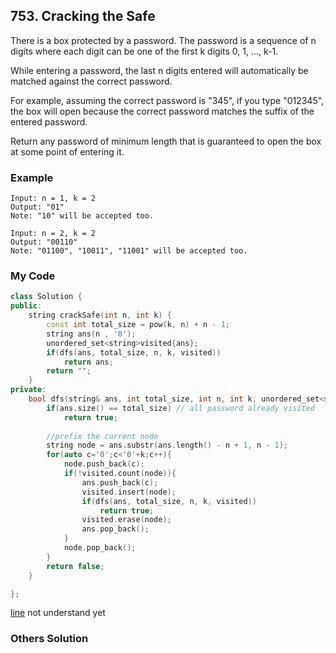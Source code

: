 ## 753. Cracking the Safe

There is a box protected by a password. The password is a sequence of n digits where each digit can be one of the first k digits 0, 1, ..., k-1.

While entering a password, the last n digits entered will automatically be matched against the correct password.

For example, assuming the correct password is "345", if you type "012345", the box will open because the correct password matches the suffix of the entered password.

Return any password of minimum length that is guaranteed to open the box at some point of entering it.

### Example
```
Input: n = 1, k = 2
Output: "01"
Note: "10" will be accepted too.

Input: n = 2, k = 2
Output: "00110"
Note: "01100", "10011", "11001" will be accepted too.
```

### My Code
```c++
class Solution {
public:
    string crackSafe(int n, int k) {
        const int total_size = pow(k, n) + n - 1;
        string ans(n , '0');
        unordered_set<string>visited{ans};
        if(dfs(ans, total_size, n, k, visited))
            return ans;
        return "";
    }
private:
    bool dfs(string& ans, int total_size, int n, int k, unordered_set<string>&visited){
        if(ans.size() == total_size) // all password already visited
            return true;
        
        //prefix the current node
        string node = ans.substr(ans.length() - n + 1, n - 1);
        for(auto c='0';c<'0'+k;c++){
            node.push_back(c);
            if(!visited.count(node)){
                ans.push_back(c);
                visited.insert(node);
                if(dfs(ans, total_size, n, k, visited))
                    return true;
                visited.erase(node);
                ans.pop_back();
            }
            node.pop_back();
        }
        return false;
    }

};
```
[line](http://zxi.mytechroad.com/blog/graph/leetcode-753-cracking-the-safe/)
not understand yet

### Others Solution
```c++
```

